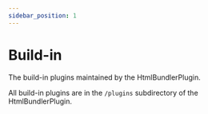 ```yaml
---
sidebar_position: 1
---
```


# Build-in

The build-in plugins maintained by the HtmlBundlerPlugin.

All build-in plugins are in the `/plugins` subdirectory of the HtmlBundlerPlugin.
